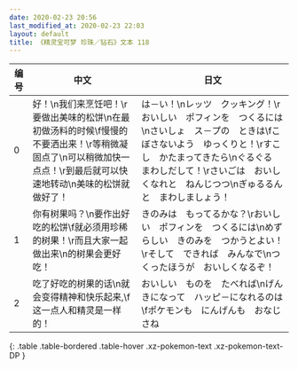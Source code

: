 ```yaml
---
date: 2020-02-23 20:56
last_modified_at: 2020-02-23 22:03
layout: default
title: 《精灵宝可梦 珍珠／钻石》文本 118
---
```

| 编号 | 中文 | 日文 |
| ---- | ---- | ---- |
| 0 | 好！\n我们来烹饪吧！\r要做出美味的松饼\n在最初做汤料的时候\f慢慢的不要洒出来！\r等稍微凝固点了\n可以稍微加快一点点！\r到最后就可以快速地转动\n美味的松饼就做好了！ | は－い！\nレッツ　クッキング！\rおいしい　ポフィンを　つくるには\nさいしょ　ス－プの　ときは\fこぼさないよう　ゆっくりと！\rすこし　かたまってきたら\nぐるぐる　まわしだして！\rさいごは　おいしくなれと　ねんじつつ\nぎゅるるんと　まわしましょう！ |
| 1 | 你有树果吗？\n要作出好吃的松饼\f就必须用珍稀的树果！\r而且大家一起做出来\n的树果会更好吃！ | きのみは　もってるかな？\rおいしい　ポフィンを　つくるには\nめずらしい　きのみを　つかうとよい！\rそして　できれば　みんなで\nつくったほうが　おいしくなるぞ！ |
| 2 | 吃了好吃的树果的话\n就会变得精神和快乐起来,\f这一点人和精灵是一样的！ | おいしい　ものを　たべれば\nげんきになって　ハッピ－になれるのは\fポケモンも　にんげんも　おなじさね |
{: .table .table-bordered .table-hover .xz-pokemon-text .xz-pokemon-text-DP }